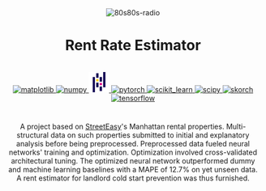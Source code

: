 <div align="center">
  <img src="https://github.com/thore-dahl/streeteasy-dl-regression-cw/assets/130995551/b5ca10cc-b623-4cc6-9554-8c47b5a5d94f" alt="80s80s-radio" style="width:auto;height:250px;">
  <h1>Rent Rate Estimator</h1>
</div>
<br>
<div align="center">
  <a href="https://matplotlib.org" target="_blank" rel="noreferrer"> 
    <img src="https://raw.githubusercontent.com/valohai/ml-logos/d8dfb916e50a93a41f3b1ed2ca7bd3dbc77030a2/matplotlib.svg" alt="matplotlib" width="40" height="40"/> 
  </a>
  <a href="https://numpy.org" target="_blank" rel="noreferrer"> 
    <img src="https://www.vectorlogo.zone/logos/numpy/numpy-icon.svg" alt="numpy" width="40" height="40"/> 
  </a>
  <a href="https://pandas.pydata.org/" target="_blank" rel="noreferrer"> 
    <img src="https://raw.githubusercontent.com/devicons/devicon/2ae2a900d2f041da66e950e4d48052658d850630/icons/pandas/pandas-original.svg" alt="pandas" width="40" height="40"/> 
  </a>
  <a href="https://pytorch.org/" target="_blank" rel="noreferrer"> 
    <img src="https://www.vectorlogo.zone/logos/pytorch/pytorch-icon.svg" alt="pytorch" width="40" height="40"/>
  </a>
  <a href="https://scikit-learn.org/" target="_blank" rel="noreferrer"> 
    <img src="https://upload.wikimedia.org/wikipedia/commons/0/05/Scikit_learn_logo_small.svg" alt="scikit_learn" width="40" height="40"/>
  </a>
  <a href="https://scipy.org" target="_blank" rel="noreferrer"> 
    <img src="https://raw.githubusercontent.com/valohai/ml-logos/d8dfb916e50a93a41f3b1ed2ca7bd3dbc77030a2/scipy.svg" alt="scipy" width="40" height="40"/> 
  </a>
  <a href="https://skorch.readthedocs.io/en/stable/" target="_blank" rel="noreferrer"> 
    <img src="https://avatars.githubusercontent.com/u/47992320?s=280&v=4" alt="skorch" width="40" height="40"/>
  </a>
  <a href="https://www.tensorflow.org/" target="_blank" rel="noreferrer"> 
    <img src="https://www.vectorlogo.zone/logos/tensorflow/tensorflow-icon.svg" alt="tensorflow" width="40" height="40"/>
  </a>
  <h1></h1>
  A project based on <a href="https://streeteasy.com">StreetEasy</a>'s Manhattan rental properties. Multi-structural data on such properties submitted to initial and explanatory analysis before being preprocessed. Preprocessed data fueled neural networks' training and optimization. Optimization involved cross-validated architectural tuning. The optimized neural network outperformed dummy and machine learning baselines with a MAPE of 12.7% on yet unseen data. A rent estimator for landlord cold start prevention was thus furnished.
</div>
